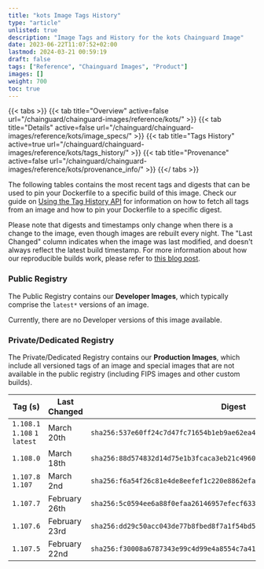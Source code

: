 ```yaml
---
title: "kots Image Tags History"
type: "article"
unlisted: true
description: "Image Tags and History for the kots Chainguard Image"
date: 2023-06-22T11:07:52+02:00
lastmod: 2024-03-21 00:59:19
draft: false
tags: ["Reference", "Chainguard Images", "Product"]
images: []
weight: 700
toc: true
---
```


{{< tabs >}}
{{< tab title="Overview" active=false url="/chainguard/chainguard-images/reference/kots/" >}}
{{< tab title="Details" active=false url="/chainguard/chainguard-images/reference/kots/image_specs/" >}}
{{< tab title="Tags History" active=true url="/chainguard/chainguard-images/reference/kots/tags_history/" >}}
{{< tab title="Provenance" active=false url="/chainguard/chainguard-images/reference/kots/provenance_info/" >}}
{{</ tabs >}}

The following tables contains the most recent tags and digests that can be used to pin your Dockerfile to a specific build of this image. Check our guide on [Using the Tag History API](/chainguard/chainguard-images/using-the-tag-history-api/) for information on how to fetch all tags from an image and how to pin your Dockerfile to a specific digest.

Please note that digests and timestamps only change when there is a change to the image, even though images are rebuilt every night. The "Last Changed" column indicates when the image was last modified, and doesn't always reflect the latest build timestamp. For more information about how our reproducible builds work, please refer to [this blog post](https://www.chainguard.dev/unchained/reproducing-chainguards-reproducible-image-builds).

### Public Registry
The Public Registry contains our **Developer Images**, which typically comprise the `latest*` versions of an image.

Currently, there are no Developer versions of this image available.

### Private/Dedicated Registry
The Private/Dedicated Registry contains our **Production Images**, which include all versioned tags of an image and special images that are not available in the public registry (including FIPS images and other custom builds).

| Tag (s)                         | Last Changed  | Digest                                                                    |
|---------------------------------|---------------|---------------------------------------------------------------------------|
|  `1.108.1` `1.108` `1` `latest` | March 20th    | `sha256:537e60ff24c7d47fc71654b1eb9ae62ea462345fbd3bf08c46878e2811935db6` |
|  `1.108.0`                      | March 18th    | `sha256:88d574832d14d75e1b3fcaca3eb21c4960ce95ef43b3a3b29b96b0800f4dca32` |
|  `1.107.8` `1.107`              | March 2nd     | `sha256:f6a54f26c81e4de8eefef1c220e8862efa79435289b37ab134cf7bb61d71d663` |
|  `1.107.7`                      | February 26th | `sha256:5c0594ee6a88f0efaa26146957efecf633d9798fd434b2f153bc440cbb22be8a` |
|  `1.107.6`                      | February 23rd | `sha256:dd29c50acc043de77b8fbed8f7a1f54bd5ca07a9fa3202e3378eedf3bac43410` |
|  `1.107.5`                      | February 22nd | `sha256:f30008a6787343e99c4d99e4a8554c7a4199ef984886a6712fdccbced7b61c65` |

